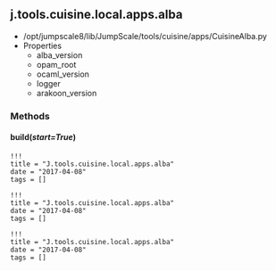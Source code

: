 <!-- toc -->
## j.tools.cuisine.local.apps.alba

- /opt/jumpscale8/lib/JumpScale/tools/cuisine/apps/CuisineAlba.py
- Properties
    - alba_version
    - opam_root
    - ocaml_version
    - logger
    - arakoon_version

### Methods

#### build(*start=True*) 


```
!!!
title = "J.tools.cuisine.local.apps.alba"
date = "2017-04-08"
tags = []
```

```
!!!
title = "J.tools.cuisine.local.apps.alba"
date = "2017-04-08"
tags = []
```

```
!!!
title = "J.tools.cuisine.local.apps.alba"
date = "2017-04-08"
tags = []
```
